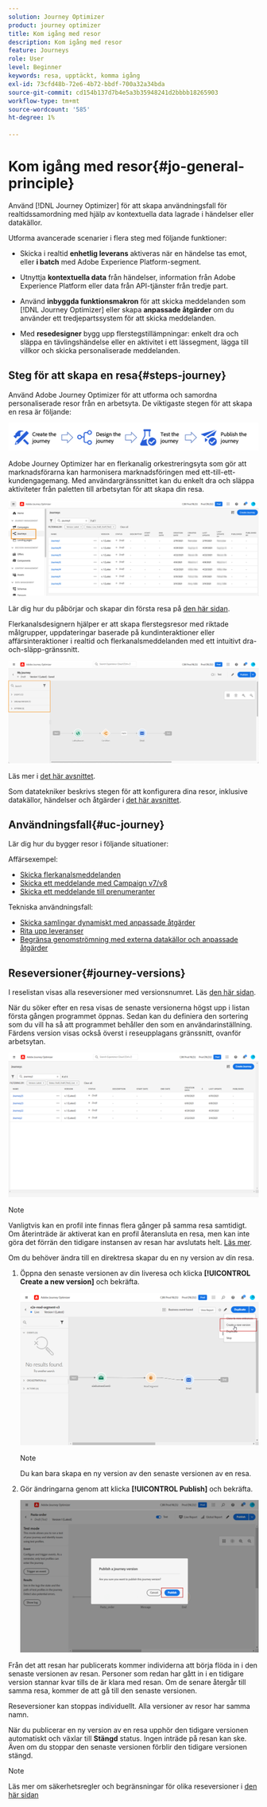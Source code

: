 ```yaml
---
solution: Journey Optimizer
product: journey optimizer
title: Kom igång med resor
description: Kom igång med resor
feature: Journeys
role: User
level: Beginner
keywords: resa, upptäckt, komma igång
exl-id: 73cfd48b-72e6-4b72-bbdf-700a32a34bda
source-git-commit: cd154b137d7b4e5a3b35948241d2bbbb18265903
workflow-type: tm+mt
source-wordcount: '585'
ht-degree: 1%

---
```



# Kom igång med resor{#jo-general-principle}

Använd [!DNL Journey Optimizer] för att skapa användningsfall för realtidssamordning med hjälp av kontextuella data lagrade i händelser eller datakällor.

Utforma avancerade scenarier i flera steg med följande funktioner:

* Skicka i realtid **enhetlig leverans** aktiveras när en händelse tas emot, eller **i batch** med Adobe Experience Platform-segment.

* Utnyttja **kontextuella data** från händelser, information från Adobe Experience Platform eller data från API-tjänster från tredje part.

* Använd **inbyggda funktionsmakron** för att skicka meddelanden som [!DNL Journey Optimizer] eller skapa **anpassade åtgärder** om du använder ett tredjepartssystem för att skicka meddelanden.

* Med **resedesigner** bygg upp flerstegstillämpningar: enkelt dra och släppa en tävlingshändelse eller en aktivitet i ett lässegment, lägga till villkor och skicka personaliserade meddelanden.

## Steg för att skapa en resa{#steps-journey}

Använd Adobe Journey Optimizer för att utforma och samordna personaliserade resor från en arbetsyta. De viktigaste stegen för att skapa en resa är följande:

![](assets/journey-creation-process.png)

Adobe Journey Optimizer har en flerkanalig orkestreringsyta som gör att marknadsförarna kan harmonisera marknadsföringen med ett-till-ett-kundengagemang. Med användargränssnittet kan du enkelt dra och släppa aktiviteter från paletten till arbetsytan för att skapa din resa.

![](assets/interface-journeys.png)

Lär dig hur du påbörjar och skapar din första resa på [den här sidan](journey-gs.md).

Flerkanalsdesignern hjälper er att skapa flerstegsresor med riktade målgrupper, uppdateringar baserade på kundinteraktioner eller affärsinteraktioner i realtid och flerkanalsmeddelanden med ett intuitivt dra-och-släpp-gränssnitt.

![](assets/journey38.png)

Läs mer i [det här avsnittet](using-the-journey-designer.md).

Som datatekniker beskrivs stegen för att konfigurera dina resor, inklusive datakällor, händelser och åtgärder i [det här avsnittet](../configuration/about-data-sources-events-actions.md).


## Användningsfall{#uc-journey}

Lär dig hur du bygger resor i följande situationer:

Affärsexempel:

* [Skicka flerkanalsmeddelanden](journeys-uc.md)
* [Skicka ett meddelande med Campaign v7/v8](ajo-ac.md)
* [Skicka ett meddelande till prenumeranter](message-to-subscribers-uc.md)

Tekniska användningsfall:

* [Skicka samlingar dynamiskt med anpassade åtgärder](collections.md)
* [Rita upp leveranser](ramp-up-deliveries-uc.md)
* [Begränsa genomströmning med externa datakällor och anpassade åtgärder](limit-throughput.md)

## Reseversioner{#journey-versions}

I reselistan visas alla reseversioner med versionsnumret. Läs [den här sidan](../building-journeys/using-the-journey-designer.md).

När du söker efter en resa visas de senaste versionerna högst upp i listan första gången programmet öppnas. Sedan kan du definiera den sortering som du vill ha så att programmet behåller den som en användarinställning. Färdens version visas också överst i reseupplagans gränssnitt, ovanför arbetsytan.

![](assets/journeyversions1.png)

>[!NOTE]
>
>Vanligtvis kan en profil inte finnas flera gånger på samma resa samtidigt. Om återinträde är aktiverat kan en profil återansluta en resa, men kan inte göra det förrän den tidigare instansen av resan har avslutats helt. [Läs mer](end-journey.md).

Om du behöver ändra till en direktresa skapar du en ny version av din resa.

1. Öppna den senaste versionen av din liveresa och klicka **[!UICONTROL Create a new version]** och bekräfta.

   ![](assets/journeyversions2.png)

   >[!NOTE]
   >
   >Du kan bara skapa en ny version av den senaste versionen av en resa.

1. Gör ändringarna genom att klicka **[!UICONTROL Publish]** och bekräfta.

   ![](assets/journeyversions3.png)

Från det att resan har publicerats kommer individerna att börja flöda in i den senaste versionen av resan. Personer som redan har gått in i en tidigare version stannar kvar tills de är klara med resan. Om de senare återgår till samma resa, kommer de att gå till den senaste versionen.

Reseversioner kan stoppas individuellt. Alla versioner av resor har samma namn.

När du publicerar en ny version av en resa upphör den tidigare versionen automatiskt och växlar till **Stängd** status. Ingen inträde på resan kan ske. Även om du stoppar den senaste versionen förblir den tidigare versionen stängd.

>[!NOTE]
>
>Läs mer om säkerhetsregler och begränsningar för olika reseversioner i [den här sidan](../start/guardrails.md#journey-versions-limitations)